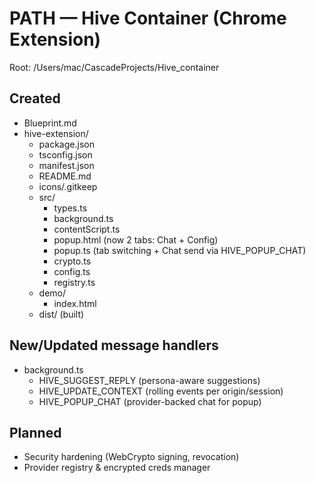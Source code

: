 # PATH — Hive Container (Chrome Extension)

Root: /Users/mac/CascadeProjects/Hive_container

## Created
- Blueprint.md
- hive-extension/
  - package.json
  - tsconfig.json
  - manifest.json
  - README.md
  - icons/.gitkeep
  - src/
    - types.ts
    - background.ts
    - contentScript.ts
    - popup.html (now 2 tabs: Chat + Config)
    - popup.ts (tab switching + Chat send via HIVE_POPUP_CHAT)
    - crypto.ts
    - config.ts
    - registry.ts
  - demo/
    - index.html
  - dist/ (built)

## New/Updated message handlers
- background.ts
  - HIVE_SUGGEST_REPLY (persona-aware suggestions)
  - HIVE_UPDATE_CONTEXT (rolling events per origin/session)
  - HIVE_POPUP_CHAT (provider-backed chat for popup)

## Planned
- Security hardening (WebCrypto signing, revocation)
- Provider registry & encrypted creds manager
